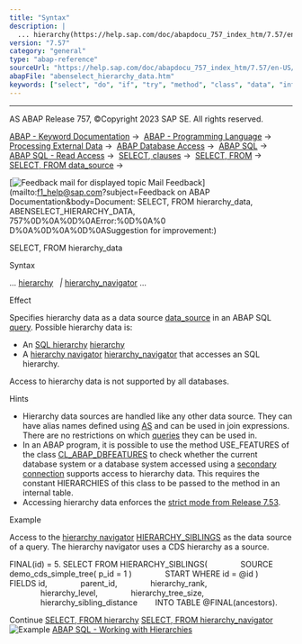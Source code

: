 ```yaml
---
title: "Syntax"
description: |
  ... hierarchy(https://help.sap.com/doc/abapdocu_757_index_htm/7.57/en-US/abenselect_hierarchy.htm)  hierarchy_navigator(https://help.sap.com/doc/abapdocu_757_index_htm/7.57/en-US/abenselect_hierarchy_navigators.htm) ... Effect Specifies hierarchy data as a data source data_source(https://
version: "7.57"
category: "general"
type: "abap-reference"
sourceUrl: "https://help.sap.com/doc/abapdocu_757_index_htm/7.57/en-US/abenselect_hierarchy_data.htm"
abapFile: "abenselect_hierarchy_data.htm"
keywords: ["select", "do", "if", "try", "method", "class", "data", "internal-table", "abenselect", "hierarchy"]
---
```


* * *

AS ABAP Release 757, ©Copyright 2023 SAP SE. All rights reserved.

[ABAP - Keyword Documentation](https://help.sap.com/doc/abapdocu_757_index_htm/7.57/en-US/abenabap.htm) →  [ABAP - Programming Language](https://help.sap.com/doc/abapdocu_757_index_htm/7.57/en-US/abenabap_reference.htm) →  [Processing External Data](https://help.sap.com/doc/abapdocu_757_index_htm/7.57/en-US/abenabap_language_external_data.htm) →  [ABAP Database Access](https://help.sap.com/doc/abapdocu_757_index_htm/7.57/en-US/abendb_access.htm) →  [ABAP SQL](https://help.sap.com/doc/abapdocu_757_index_htm/7.57/en-US/abenabap_sql.htm) →  [ABAP SQL - Read Access](https://help.sap.com/doc/abapdocu_757_index_htm/7.57/en-US/abenabap_sql_reading.htm) →  [SELECT, clauses](https://help.sap.com/doc/abapdocu_757_index_htm/7.57/en-US/abenselect_clauses.htm) →  [SELECT, FROM](https://help.sap.com/doc/abapdocu_757_index_htm/7.57/en-US/abapfrom_clause.htm) →  [SELECT, FROM data\_source](https://help.sap.com/doc/abapdocu_757_index_htm/7.57/en-US/abapselect_data_source.htm) → 

 [![](Mail.gif?object=Mail.gif&sap-language=EN "Feedback mail for displayed topic") Mail Feedback](mailto:f1_help@sap.com?subject=Feedback on ABAP Documentation&body=Document: SELECT, FROM hierarchy_data, ABENSELECT_HIERARCHY_DATA, 757%0D%0A%0D%0AError:%0D%0A%0
D%0A%0D%0A%0D%0ASuggestion for improvement:)

SELECT, FROM hierarchy\_data

Syntax

... [hierarchy](https://help.sap.com/doc/abapdocu_757_index_htm/7.57/en-US/abenselect_hierarchy.htm)
  *|* [hierarchy\_navigator](https://help.sap.com/doc/abapdocu_757_index_htm/7.57/en-US/abenselect_hierarchy_navigators.htm) ...

Effect

Specifies hierarchy data as a data source [data\_source](https://help.sap.com/doc/abapdocu_757_index_htm/7.57/en-US/abapselect_data_source.htm) in an ABAP SQL [query](https://help.sap.com/doc/abapdocu_757_index_htm/7.57/en-US/abenquery_glosry.htm "Glossary Entry"). Possible hierarchy data is:

-   An [SQL hierarchy](https://help.sap.com/doc/abapdocu_757_index_htm/7.57/en-US/abensql_hierarchy_glosry.htm "Glossary Entry") [hierarchy](https://help.sap.com/doc/abapdocu_757_index_htm/7.57/en-US/abenselect_hierarchy.htm)
-   A [hierarchy navigator](https://help.sap.com/doc/abapdocu_757_index_htm/7.57/en-US/abenhierarchy_navigator_glosry.htm "Glossary Entry") [hierarchy\_navigator](https://help.sap.com/doc/abapdocu_757_index_htm/7.57/en-US/abenselect_hierarchy_navigators.htm) that accesses an SQL hierarchy.

Access to hierarchy data is not supported by all databases.

Hints

-   Hierarchy data sources are handled like any other data source. They can have alias names defined using [AS](https://help.sap.com/doc/abapdocu_757_index_htm/7.57/en-US/abapfrom_clause.htm) and can be used in join expressions. There are no restrictions on which [queries](https://help.sap.com/doc/abapdocu_757_index_htm/7.57/en-US/abenquery_glosry.htm "Glossary Entry") they can be used in.
-   In an ABAP program, it is possible to use the method USE\_FEATURES of the class [CL\_ABAP\_DBFEATURES](https://help.sap.com/doc/abapdocu_757_index_htm/7.57/en-US/abencl_abap_dbfeatures.htm) to check whether the current database system or a database system accessed using a [secondary connection](https://help.sap.com/doc/abapdocu_757_index_htm/7.57/en-US/abensecondary_db_connection_glosry.htm "Glossary Entry") supports access to hierarchy data. This requires the constant HIERARCHIES of this class to be passed to the method in an internal table.
-   Accessing hierarchy data enforces the [strict mode from Release 7.53](https://help.sap.com/doc/abapdocu_757_index_htm/7.57/en-US/abenabap_sql_strictmode_753.htm).

Example

Access to the [hierarchy navigator](https://help.sap.com/doc/abapdocu_757_index_htm/7.57/en-US/abenhierarchy_navigator_glosry.htm "Glossary Entry") [HIERARCHY\_SIBLINGS](https://help.sap.com/doc/abapdocu_757_index_htm/7.57/en-US/abenselect_hierarchy_navigators.htm) as the data source of a query. The hierarchy navigator uses a CDS hierarchy as a source.

FINAL(id) = 5.
SELECT FROM HIERARCHY\_SIBLINGS(
              SOURCE demo\_cds\_simple\_tree( p\_id = 1 )
              START WHERE id = @id )
       FIELDS id,
              parent\_id,
              hierarchy\_rank,
              hierarchy\_level,
              hierarchy\_tree\_size,
              hierarchy\_sibling\_distance
       INTO TABLE @FINAL(ancestors).

Continue
[SELECT, FROM hierarchy](https://help.sap.com/doc/abapdocu_757_index_htm/7.57/en-US/abenselect_hierarchy.htm)
[SELECT, FROM hierarchy\_navigator](https://help.sap.com/doc/abapdocu_757_index_htm/7.57/en-US/abenselect_hierarchy_navigators.htm)
![Example](exa.gif "Example") [ABAP SQL - Working with Hierarchies](https://help.sap.com/doc/abapdocu_757_index_htm/7.57/en-US/abensheet_abap_sql_hiera_abexa.htm)